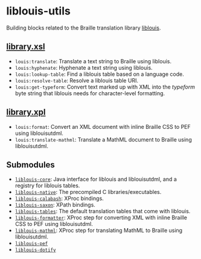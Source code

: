 liblouis-utils
===============

Building blocks related to the Braille translation library
[liblouis][].

[library.xsl](src/main/resources/xml/library.xsl)
-------------------------------------------------

- `louis:translate`: Translate a text string to Braille using liblouis.
- `louis:hyphenate`: Hyphenate a text string using liblouis.
- `louis:lookup-table`: Find a liblouis table based on a language
  code.
- `louis:resolve-table`: Resolve a liblouis table URI.
- `louis:get-typeform`: Convert text marked up with XML into the
  *typeform* byte string that liblouis needs for character-level
  formatting.

[library.xpl](src/main/resources/xml/library.xpl)
-------------------------------------------------

- `louis:format`: Convert an XML document with inline Braille CSS to
  PEF using liblouisutdml.
- `louis:translate-mathml`: Translate a MathML document to Braille
  using liblouisutdml.

Submodules
----------

- [`liblouis-core`](../liblouis/liblouis-core): Java interface for
  liblouis and liblouisutdml, and a registry for liblouis tables.
- [`liblouis-native`](../liblouis/liblouis-native): The precompiled C
  libraries/executables.
- [`liblouis-calabash`](../liblouis/liblouis-calabash): XProc bindings.
- [`liblouis-saxon`](../liblouis/liblouis-saxon): XPath bindings.
- [`liblouis-tables`](../liblouis/liblouis-tables): The default
  translation tables that come with liblouis.
- [`liblouis-formatter`](../liblouis/liblouis-formatter): XProc step
  for converting XML with inline Braille CSS to PEF using
  liblouisutdml.
- [`liblouis-mathml`](../liblouis/liblouis-mathml): XProc step for
  translating MathML to Braille using liblouisutdml.
- [`liblouis-pef`](../liblouis/liblouis-pef)
- [`liblouis-dotify`](../liblouis/liblouis-dotify)

[liblouis]: https://code.google.com/p/liblouis
